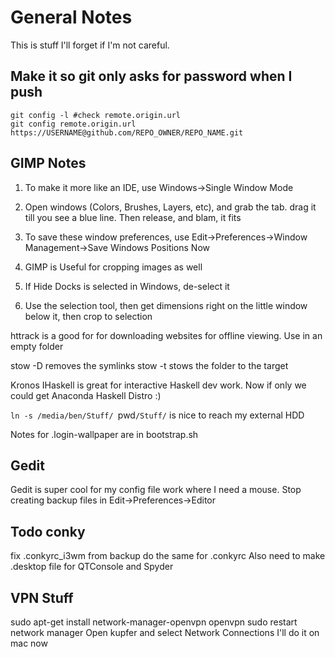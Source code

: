 # General Notes

This is stuff I'll forget if I'm not careful.

## Make it so git only asks for password when I push
[](http://superuser.com/questions/199507/how-do-i-ensure-git-doesnt-ask-me-for-my-github-username-and-password)

```
git config -l #check remote.origin.url
git config remote.origin.url
https://USERNAME@github.com/REPO_OWNER/REPO_NAME.git
```

## GIMP Notes
1. To make it more like an IDE, use Windows->Single Window Mode
2. Open windows (Colors, Brushes, Layers, etc), and grab the tab. drag it till you see a blue line. Then release, and blam, it fits
3. To save these window preferences, use Edit->Preferences->Window Management->Save Windows Positions Now

1. GIMP is Useful for cropping images as well
2. If Hide Docks is selected in Windows, de-select it
3. Use the selection tool, then get dimensions right on the little
   window below it, then crop to selection

httrack is a good for for downloading websites for offline viewing. Use
in an empty folder

stow -D <folder name> removes the symlinks
stow <folder name> -t <target name> stows the folder to the target

Kronos IHaskell is great for interactive Haskell dev work. Now if only we could get Anaconda Haskell Distro :)

`ln -s /media/ben/Stuff/ `pwd`/Stuff/` is nice to reach my external HDD

Notes for .login-wallpaper are in bootstrap.sh

## Gedit
Gedit is super cool for my config file work where I need a mouse.
Stop creating backup files in Edit->Preferences->Editor

## Todo conky
fix .conkyrc_i3wm from backup
do the same for .conkyrc
Also need to make .desktop file for QTConsole and Spyder

## VPN Stuff
sudo apt-get install network-manager-openvpn openvpn
sudo restart network manager
Open kupfer and select Network Connections
I'll do it on mac now
